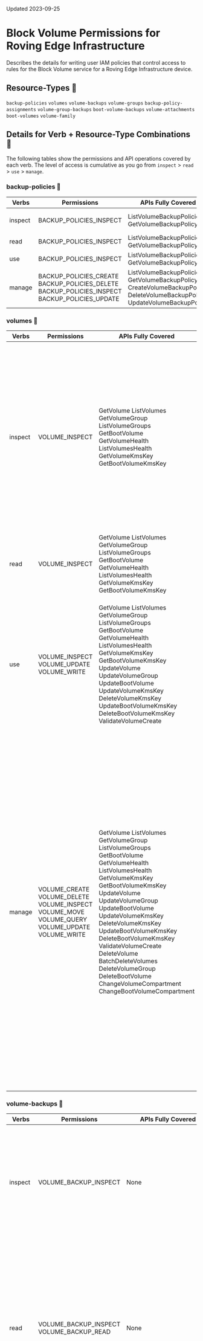 Updated 2023-09-25
# Block Volume Permissions for Roving Edge Infrastructure
Describes the details for writing user IAM policies that control access to rules for the Block Volume service for a Roving Edge Infrastructure device.
## Resource-Types 🔗 
`backup-policies`
`volumes`
`volume-backups`
`volume-groups`
`backup-policy-assignments`
`volume-group-backups`
`boot-volume-backups`
`volume-attachments`
`boot-volumes`
`volume-family`
## Details for Verb + Resource-Type Combinations 🔗 
The following tables show the permissions and API operations covered by each verb. The level of access is cumulative as you go from `inspect` > `read` > `use` > `manage`.
### backup-policies 🔗 
Verbs | Permissions | APIs Fully Covered | APIs Partially Covered  
---|---|---|---  
inspect |  BACKUP_POLICIES_INSPECT |  ListVolumeBackupPolicies  GetVolumeBackupPolicy |  CreateVolumeBackupPolicyAssignment (also need manage backup-policy-assignments)  
read |  BACKUP_POLICIES_INSPECT |  ListVolumeBackupPolicies  GetVolumeBackupPolicy |  None  
use |  BACKUP_POLICIES_INSPECT |  ListVolumeBackupPolicies  GetVolumeBackupPolicy |  None  
manage |  BACKUP_POLICIES_CREATE BACKUP_POLICIES_DELETE BACKUP_POLICIES_INSPECT BACKUP_POLICIES_UPDATE |  ListVolumeBackupPolicies  GetVolumeBackupPolicy CreateVolumeBackupPolicy  DeleteVolumeBackupPolicy UpdateVolumeBackupPolicy |  None  
### volumes 🔗 
Verbs | Permissions | APIs Fully Covered | APIs Partially Covered  
---|---|---|---  
inspect |  VOLUME_INSPECT |  GetVolume ListVolumes GetVolumeGroup ListVolumeGroups GetBootVolume GetVolumeHealth ListVolumesHealth GetVolumeKmsKey GetBootVolumeKmsKey |  ListVolumeBackups (also need inspect volume-backups) GetVolumeBackup (also need inspect volume-backups) UpdateVolumeBackup (also need use volume-backups)  DeleteVolumeBackup (also need delete volume-backups) GetBootVolumeBackup (also need inspect volume-backups) UpdateBootVolumeBackup (also need use volume-backups) ListBootVolumeBackups (also need inspect boot volume-backups) DeleteBootVolumeBackup (also need manage volume-backups) GetVolumeGroupBackup (also need inspect volume-backups) ListVolumeGroupBackups (also need inspect volume-backups) UpdateVolumeGroupBackup (also need use volume-backups) DeleteVolumeGroupBackup (also need manage volume-backups) GetVolumeBackupPolicyAssetAssignment (also need inspect backup-policy-assignments)  
read |  VOLUME_INSPECT |  GetVolume ListVolumes GetVolumeGroup ListVolumeGroups GetBootVolume GetVolumeHealth ListVolumesHealth GetVolumeKmsKey GetBootVolumeKmsKey |  None  
use |  VOLUME_INSPECT VOLUME_UPDATE VOLUME_WRITE |  GetVolume ListVolumes GetVolumeGroup ListVolumeGroups GetBootVolume GetVolumeHealth ListVolumesHealth GetVolumeKmsKey GetBootVolumeKmsKey UpdateVolume UpdateVolumeGroup UpdateBootVolume UpdateVolumeKmsKey DeleteVolumeKmsKey UpdateBootVolumeKmsKey DeleteBootVolumeKmsKey ValidateVolumeCreate |  CreateVolumeBackup (also need manage volumes and manage volume-backups) CreateBootVolumeBackup (also need manage volumes and manage volume-backups) CreateVolumeGroupBackup (also need manage volumes and manage volume-backups) ValidateVolumeAttachability (also need manage volumes and manage volume-attachments) GetVolumeAttachability (also need manage volumes and manage volume-attachments) CreateVolume (also need read volume-backups and manage volumes) CreateVolumeGroup (also need manage volumes and read volume-backups) CreateBootVolume (also need manage volumes and read boot-volume-backups)  
manage |  VOLUME_CREATE VOLUME_DELETE VOLUME_INSPECT VOLUME_MOVE VOLUME_QUERY VOLUME_UPDATE VOLUME_WRITE |  GetVolume ListVolumes GetVolumeGroup ListVolumeGroups GetBootVolume GetVolumeHealth ListVolumesHealth GetVolumeKmsKey GetBootVolumeKmsKey UpdateVolume UpdateVolumeGroup UpdateBootVolume UpdateVolumeKmsKey DeleteVolumeKmsKey UpdateBootVolumeKmsKey DeleteBootVolumeKmsKey ValidateVolumeCreate DeleteVolume BatchDeleteVolumes DeleteVolumeGroup DeleteBootVolume ChangeVolumeCompartment ChangeBootVolumeCompartment |  CreateVolumeBackup (also need manage volumes and manage volume-backups) CreateBootVolumeBackup (also need manage volumes and manage volume-backups) CreateVolumeGroupBackup (also need manage volumes and manage volume-backups) ValidateVolumeAttachability (also need manage volumes and manage volume-attachments) GetVolumeAttachability (also need manage volumes and manage volume-attachments) CreateVolume (also need read volume-backups and manage volumes) CreateVolumeGroup (also need manage volumes and read volume-backups) CreateBootVolume (also need manage volumes and read boot-volume-backups) ListVolumeBackups (also need inspect volumes and volume-backups) GetVolumeBackup (also need inspect volumes and volume-backups) UpdateVolumeBackup (also need inspect volumes and use volume-backups) DeleteVolumeBackup (also need inspect volumes and manage volume-backups) GetBootVolumeBackup (also need inspect volumes and volume-backups) UpdateBootVolumeBackup (also need inspect volumes and use volume-backups) ListBootVolumeBackups (also need inspect volumes and boot-volume-backups) DeleteBootVolumeBackup (also need inspect volumes and manage volume-backups) GetVolumeGroupBackup (also need inspect volumes and volume-backups) ListVolumeGroupBackups (also need inspect volumes and volume-backups) UpdateVolumeGroupBackup (also need inspect volumes and manage volume-backups) DeleteVolumeGroupBackup (also need inspect volumes and manage volume-backups) GetVolumeBackupPolicyAssetAssignment (also need inspect volumes and backup-policy-assignments)  
### volume-backups 🔗 
Verbs | Permissions | APIs Fully Covered | APIs Partially Covered  
---|---|---|---  
inspect |  VOLUME_BACKUP_INSPECT |  None |  GetVolumeGroupBackup (also need inspect volumes and volume-backups) ListVolumeGroupBackups (also need inspect volumes and volume-backups) ListVolumeBackups (also need inspect volumes and volume-backups) GetVolumeBackup (also need inspect volumes and volume- backups) GetBootVolumeBackup (also need inspect volumes and volume-backups)  
read |  VOLUME_BACKUP_INSPECT VOLUME_BACKUP_READ |  None |  GetVolumeGroupBackup (also need inspect volumes and volume-backups) ListVolumeGroupBackups (also need inspect volumes and volume-backups) ListVolumeBackups (also need inspect volumes and volume-backups) GetVolumeBackup (also need inspect volumes and volume- backups) GetBootVolumeBackup (also need inspect volumes and volume-backups) CreateVolume (also need manage volumes and read volume-backups) CreateVolumeGroup (also need manage volumes and read volume-backups) CopyVolumeBackup (also need use volume-backups)  
use |  VOLUME_BACKUP_INSPECT VOLUME_BACKUP_READ VOLUME_BACKUP_UPDATE VOLUME_BACKUP_COPY |  None |  GetVolumeGroupBackup (also need inspect volumes and volume-backups) ListVolumeGroupBackups (also need inspect volumes and volume-backups) ListVolumeBackups (also need inspect volumes and volume-backups) GetVolumeBackup (also need inspect volumes and volume- backups) GetBootVolumeBackup (also need inspect volumes and volume-backups) CreateVolume (also need manage volumes and read volume- backups) CreateVolumeGroup (also need manage volumes and read volume-backups) CopyVolumeBackup (also need use volume-backups) UpdateVolumeBackup (also need inspect volume and use volume-backups) UpdateVolumeGroupBackup (also need inspect volume and use volume-backups) UpdateBootVolumeBackup (also need inspect volume and use volume-backups)  
manage |  VOLUME_BACKUP_INSPECT VOLUME_BACKUP_QUERY VOLUME_BACKUP_READ VOLUME_BACKUP_UPDATE VOLUME_BACKUP_COPY VOLUME_BACKUP_CREATE VOLUME_BACKUP_DELETE VOLUME_BACKUP_MOVE |  DeleteVolumeBackupChange VolumeBackupCompartment |  GetVolumeGroupBackup (also need inspect volumes and volume-backups) ListVolumeGroupBackups (also need inspect volumes and volume-backups) ListVolumeBackups (also need inspect volumes and volume-backups) GetVolumeBackup (also need inspect volumes and volume- backups) GetBootVolumeBackup (also need inspect volumes and volume-backups) CreateVolume (also need manage volumes and read volume-backups) CreateVolumeGroup (also need manage volumes and read volume-backups) CopyVolumeBackup (also need use volume-backups) UpdateVolumeBackup (also need inspect volume and use volume-backups) UpdateVolumeGroupBackup (also need inspect volume and use volume-backups) UpdateBootVolumeBackup (also need inspect volume and use volume-backups) CreateCrossRegionBackup (manage volume-backups and manage boot-volume-backups) CreateVolumeBackup (also need manage volume-backups and manage-volumes) CreateVolumeGroupBackup (also need manage volume-backups and manage-volumes) CreateBootVolumeBackup (also need manage volume-backups and manage-volumes) DeleteVolumeGroupBackup (also need manage volume-backups and inspect volumes) DeleteBootVolumeBackup (also need manage volume-backups and inspect volumes)  
### volume-groups 🔗 
Verbs | Permissions | APIs Fully Covered | APIs Partially Covered  
---|---|---|---  
inspect |  VOLUME_GROUP_INSPECT |  None |  None  
read |  VOLUME_GROUP_INSPECT |  None |  None  
use |  VOLUME_GROUP_INSPECT |  None |  None  
manage |  VOLUME_GROUP_CREATE VOLUME_GROUP_DELETE VOLUME_GROUP_INSPECT VOLUME_GROUP_MOVE VOLUME_GROUP_UPDATE |  DeleteVolumeGroup ChangeVolumeGroupCompartment |  None  
### backup-policy-assignments 🔗 
Verbs | Permissions | APIs Fully Covered | APIs Partially Covered  
---|---|---|---  
inspect |  BACKUP_POLICY_ASSIGNMENT_INSPECT |  GetVolumeBackupPolicyAssignment |  GetVolumeBackupPolicyAssetAssignment (also need inspect volumes and inspect backup-policy-assignments)  
read |  BACKUP_POLICY_ASSIGNMENT_INSPECT |  GetVolumeBackupPolicyAssignment |  None  
use |  BACKUP_POLICY_ASSIGNMENT_INSPECT |  GetVolumeBackupPolicyAssignment |  None  
manage |  BACKUP_POLICY_ASSIGNMENT_INSPECT BACKUP_POLICY_ASSIGNMENT_CREATE BACKUP_POLICY_ASSIGNMENT_DELETE |  GetVolumeBackupPolicyAssignment DeleteVolumeBackupPolicyAssignment |  CreateVolumeBackupPolicyAssignment (also need inspect backup-policies)  
### volume-group-backups 🔗 
Verbs | Permissions | APIs Fully Covered | APIs Partially Covered  
---|---|---|---  
inspect |  VOLUME_GROUP_BACKUP_INSPECT |  None |  None  
read |  VOLUME_GROUP_BACKUP_INSPECT |  None |  None  
use |  VOLUME_GROUP_BACKUP_INSPECT |  None |  None  
manage |  VOLUME_GROUP_BACKUP_INSPECT VOLUME_GROUP_BACKUP_MOVE VOLUME_GROUP_BACKUP_UPDATE VOLUME_GROUP_BACKUP_CREATE VOLUME_GROUP_BACKUP_DELETE |  ChangeVolumeGroupBackupCompartment DeleteVolumeGroupBackup |  None  
### boot-volume-backups 🔗 
Verbs | Permissions | APIs Fully Covered | APIs Partially Covered  
---|---|---|---  
inspect |  BOOT_VOLUME_BACKUP_INSPECT |  None |  ListBootVolumeBackups (also need inspect volumes) GetBootVolumeBackup (also need inspect volumes)  
read |  BOOT_VOLUME_BACKUP_INSPECT BOOT_VOLUME_BACKUP_READ |  None |  ListBootVolumeBackups (also need inspect volumes) GetBootVolumeBackup (also need inspect volumes) CreateBootVolume (also need manage volumes) CopyBootVolumeBackup (also need copy boot-volume-backups)  
use |  BOOT_VOLUME_BACKUP_INSPECT BOOT_VOLUME_BACKUP_READ BOOT_VOLUME_BACKUP_COPY BOOT_VOLUME_BACKUP_UPDATE |  None |  ListBootVolumeBackups (also need inspect volumes) GetBootVolumeBackup (also need inspect volumes) CreateBootVolume (also need manage volumes) CopyBootVolumeBackup (also need copy boot-volume-backups) UpdateBootVolumeBackup (also need inspect volumes)  
manage |  BOOT_VOLUME_BACKUP_INSPECT BOOT_VOLUME_BACKUP_READ BOOT_VOLUME_BACKUP_COPY BOOT_VOLUME_BACKUP_UPDATE BOOT_VOLUME_BACKUP_CREATE BOOT_VOLUME_BACKUP_DELETE BOOT_VOLUME_BACKUP_MOVE |  ChangeBootVolumeBackupCompartment |  ListBootVolumeBackups (also need inspect volumes) GetBootVolumeBackup (also need inspect volumes) CreateBootVolume (also need manage volumes) CopyBootVolumeBackup (also need copy boot-volume-backups) UpdateBootVolumeBackup (also need inspect volumes) CreateCrossRegionBackup (also need manage volume-backups) CreateBootVolumeBackup (also need use volumes) DeleteBootVolumeBackup (also need inspect volumes)  
### volume-attachments 🔗 
Verbs | Permissions | APIs Fully Covered | APIs Partially Covered  
---|---|---|---  
manage |  VOLUME_ATTACHMENT_CREATE |  None |  getVolumeAttachability (also need manage volumes) ValidateVolumeAttachability (also need manage volumes)  
### boot-volumes 🔗 
Verbs | Permissions | APIs Fully Covered | APIs Partially Covered  
---|---|---|---  
manage |  ListVolumeBackupPolicies |  ChangeBootVolumeCompartment |  None  
### volume-family 🔗 
Verbs | Permissions | APIs Fully Covered | APIs Partially Covered  
---|---|---|---  
inspect |  BACKUP_POLICIES_INSPECT BACKUP_POLICY_ASSIGNMENT_INSPECT BOOT_VOLUME_BACKUP_INSPECT VOLUME_BACKUP_INSPECT VOLUME_GROUP_BACKUP_INSPECT VOLUME_GROUP_INSPECT VOLUME_INSPECT |  ListVolumeBackupPolicies GetVolumeBackupPolicy GetVolumeBackupPolicyAssignment GetBootVolumeKmsKey ListVolumesGetVolume GetVolumeGroup ListVolumeGroups GetBootVolume ListBootVolumes ListVolumesHealth GetVolumeHealth GetVolumeKmsKey |  CreateVolumeBackupPolicyAssignment (also need manage backup-policy-assignments) GetVolumeBackupPolicyAssetAssignment (also need inspect volumes) ListBootVolumeBackups (also need inspect volumes) GetBootVolumeBackup (also need inspect volumes) GetVolumeGroupBackup (also need inspect volumes) ListVolumeGroupBackups (also need inspect volumes) ListVolumeBackups (also need inspect volumes) GetVolumeBackup (also need inspect volumes) DeleteVolumeBackup (also need manage volume-backups) UpdateVolumeGroupBackup (also need use volume-backups) DeleteVolumeGroupBackup (also need manage volume-backups) UpdateVolumeBackup (also need use volume-backups) DeleteBootVolumeBackup (also need manage volumes) UpdateBootVolumeBackup (also need use volume-backups)  
read |  BACKUP_POLICIES_INSPECT BACKUP_POLICY_ASSIGNMENT_INSPECT BOOT_VOLUME_BACKUP_INSPECT BOOT_VOLUME_BACKUP_READ VOLUME_BACKUP_READ VOLUME_GROUP_BACKUP_INSPECT VOLUME_GROUP_INSPECT VOLUME_INSPECT |  CreateVolumeBackupPolicyAssignment (also need manage backup-policy-assignments) GetVolumeBackupPolicyAssetAssignment (also need inspect volumes) ListBootVolumeBackups (also need inspect volumes) GetBootVolumeBackup (also need inspect volumes) GetVolumeGroupBackup (also need inspect volumes) ListVolumeGroupBackups (also need inspect volumes) ListVolumeBackups (also need inspect volumes) GetVolumeBackup (also need inspect volumes) DeleteVolumeBackup (also need manage volume-backups) UpdateVolumeGroupBackup (also need use volume-backups) DeleteVolumeGroupBackup (also need manage volume-backups) UpdateVolumeBackup (also need use volume-backups) DeleteBootVolumeBackup (also need manage volumes) UpdateBootVolumeBackup (also need use volume-backups) CreateBootVolume (also need manage volumes and read boot-volume-backups) CopyBootVolumeBackup (also need manage volumes and use boot-volume-backups) CreateVolume (also need manage volumes) CreateVolumeGroup (also need manage volumes and read volume-backups) CopyVolumeBackup (also need use volume-backups)  
use |  BACKUP_POLICIES_INSPECT BACKUP_POLICY_ASSIGNMENT_INSPECT BOOT_VOLUME_BACKUP_COPY BOOT_VOLUME_BACKUP_INSPECT BOOT_VOLUME_BACKUP_READ BOOT_VOLUME_BACKUP_UPDATE VOLUME_BACKUP_READ VOLUME_BACKUP_UPDATE VOLUME_GROUP_BACKUP_INSPECT VOLUME_GROUP_INSPECT VOLUME_INSPECT |  UpdateBootVolumeKmsKey DeleteBootVolumeKmsKey UpdateVolumeGroup UpdateVolume UpdateBootVolume UpdateVolumeKmsKey DeleteVolumeKmsKey |  CreateVolumeBackupPolicyAssignment (also need manage backup-policy-assignments) GetVolumeBackupPolicyAssetAssignment (also need inspect volumes) ListBootVolumeBackups (also need inspect volumes) GetBootVolumeBackup (also need inspect volumes) GetVolumeGroupBackup (also need inspect volumes) ListVolumeGroupBackups (also need inspect volumes) ListVolumeBackups (also need inspect volumes) GetVolumeBackup (also need inspect volumes) DeleteVolumeBackup (also need manage volume-backups) UpdateVolumeGroupBackup (also need use volume-backups) DeleteVolumeGroupBackup (also need manage volume-backups) UpdateVolumeBackup (also need use volume-backups) DeleteBootVolumeBackup (also need manage volumes) UpdateBootVolumeBackup (also need use volume-backups) CreateBootVolume (also need manage volumes and read boot-volume-backups) CopyBootVolumeBackup (also need manage volumes and use boot-volume-backups) CreateVolume (also need manage volumes) CreateVolumeGroup (also need manage volumes and read volume-backups) CopyVolumeBackup (also need use volume-backups) UpdateBootVolumeBackup (also need inspect volumes) CopyBootVolumeBackup (also need read boot-volume-backups) UpdateVolumeGroupBackup(also need inspect volumes) UpdateVolumeBackup (also need inspect volumes) UpdateBootVolumeBackup (also need inspect volumes)  
manage |  BACKUP_POLICIES_CREATE BACKUP_POLICIES_DELETE BACKUP_POLICIES_INSPECT BACKUP_POLICIES_UPDATE BACKUP_POLICY_ASSIGNMENT_CREATE BACKUP_POLICY_ASSIGNMENT_DELETE BACKUP_POLICY_ASSIGNMENT_INSPECT BOOT_VOLUME_BACKUP_COPY BOOT_VOLUME_BACKUP_CREATE BOOT_VOLUME_BACKUP_DELETE BOOT_VOLUME_BACKUP_INSPECT BOOT_VOLUME_BACKUP_MOVE BOOT_VOLUME_BACKUP_READ BOOT_VOLUME_BACKUP_UPDATE BOOT_VOLUME_CREATE BOOT_VOLUME_DELETE BOOT_VOLUME_MOVE VOLUME_ATTACHMENT_CREATE VOLUME_ATTACHMENT_DELETE VOLUME_BACKUP_COPY VOLUME_BACKUP_CREATE VOLUME_BACKUP_DELETE VOLUME_BACKUP_MOVE VOLUME_BACKUP_READ VOLUME_BACKUP_UPDATE VOLUME_CREATE VOLUME_DELETE VOLUME_GROUP_BACKUP_CREATE VOLUME_GROUP_BACKUP_DELETE VOLUME_GROUP_BACKUP_INSPECT VOLUME_GROUP_BACKUP_MOVE VOLUME_GROUP_BACKUP_UPDATE VOLUME_GROUP_CREATE VOLUME_GROUP_DELETE VOLUME_GROUP_INSPECT VOLUME_GROUP_MOVE VOLUME_GROUP_UPDATE VOLUME_INSPECT VOLUME_MOVE VOLUME_UPDATE VOLUME_WRITE |  UpdateBootVolumeKmsKey DeleteBootVolumeKmsKey UpdateVolumeGroup UpdateVolume UpdateBootVolume UpdateVolumeKmsKey DeleteVolumeKmsKey CreateVolumeBackupPolicy DeleteVolumeBackupPolicy UpdateVolumeBackupPolicy DeleteVolumeBackupPolicyAssignment ChangeBootVolumeBackupCompartment ChangeBootVolumeCompartment DeleteVolumeBackup ChangeVolumeBackupCompartment DeleteVolumeGroup DeleteVolume BatchDeleteVolumes DeleteBootVolume DeleteVolumeGroupBackup ChangeVolumeGroupBackupCompartment ChangeVolumeGroupCompartment ChangeVolumeCompartment |  CreateVolumeBackupPolicyAssignment (also need manage backup-policy-assignments) GetVolumeBackupPolicyAssetAssignment (also need inspect volumes) ListBootVolumeBackups (also need inspect volumes) GetBootVolumeBackup (also need inspect volumes) GetVolumeGroupBackup (also need inspect volumes) ListVolumeGroupBackups (also need inspect volumes) ListVolumeBackups (also need inspect volumes) GetVolumeBackup (also need inspect volumes) DeleteVolumeBackup (also need manage volume-backups) UpdateVolumeGroupBackup (also need use volume-backups) DeleteVolumeGroupBackup (also need manage volume-backups) UpdateVolumeBackup (also need use volume-backups) DeleteBootVolumeBackup (also need manage volumes) UpdateBootVolumeBackup (also need use volume-backups) CreateBootVolume (also need manage volumes and read boot-volume-backups) CopyBootVolumeBackup (also need manage volumes and use boot-volume-backups) CreateVolume (also need manage volumes) CreateVolumeGroup (also need manage volumes and read volume-backups) CopyVolumeBackup (also need use volume-backups) UpdateBootVolumeBackup (also need inspect volumes) CopyBootVolumeBackup (also need read boot-volume-backups) UpdateVolumeGroupBackup(also need inspect volumes) UpdateVolumeBackup (also need inspect volumes) UpdateBootVolumeBackup (also need inspect volumes) CreateVolumeBackupPolicyAssignment (also need inspect backup-policies) CreateCrossRegionBackup (also need manage volume-backups) CreateBootVolumeBackup (also need manage volumes) DeleteBootVolumeBackup (also need inspect volumes) GetVolumeAttachability (also need manage volumes) ValidateVolumeAttachability (also need manage volumes) CopyVolumeBackup (also need read volume-backups) CreateVolumeGroupBackup (also need manage volumes) CreateVolumeBackup (also need manage volumes) CreateVolume (also need manage volumes and read volume-backups) CreateVolumeGroup (also need manage volumes and read volume-backups)  
Was this article helpful?
YesNo

